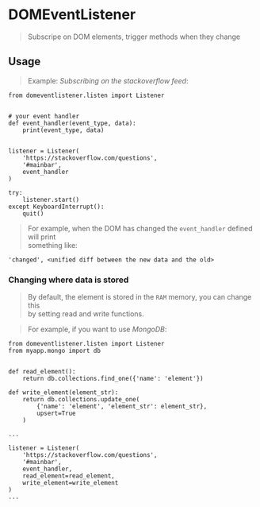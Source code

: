 # DOMEventListener
> Subscripe on DOM elements, trigger methods when they change


## Usage
> Example: _Subscribing on the stackoverflow feed_:

    from domeventlistener.listen import Listener


    # your event handler
    def event_handler(event_type, data):
        print(event_type, data)


    listener = Listener(
        'https://stackoverflow.com/questions',
        '#mainbar',
        event_handler
    )

    try:
        listener.start()
    except KeyboardInterrupt():
        quit()

> For example, when the DOM has changed the `event_handler` defined will print  
> something like:

    'changed', <unified diff between the new data and the old>

### Changing where data is stored
> By default, the element is stored in the `RAM` memory, you can change this  
> by setting read and write functions.

> For example, if you want to use _MongoDB_:

    from domeventlistener.listen import Listener
    from myapp.mongo import db
    
    
    def read_element():
        return db.collections.find_one({'name': 'element'})

    def write_element(element_str):
        return db.collections.update_one(
            {'name': 'element', 'element_str': element_str},
            upsert=True
        )
    
    ...

    listener = Listener(
        'https://stackoverflow.com/questions',
        '#mainbar',
        event_handler,
        read_element=read_element,
        write_element=write_element
    )
    ...
